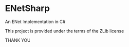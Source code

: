 ENetSharp
=========

An ENet Implementation in C#

This project is provided under the terms of the ZLib license

THANK YOU
